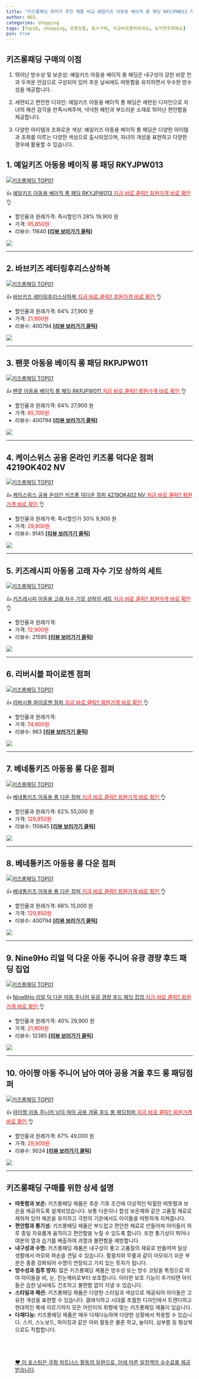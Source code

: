 ```yaml
---
title: "키즈롱패딩 최저가 추천 제품 비교 예일키즈 아동용 베이직 롱 패딩 RKYJPW013 가격 비교 최저가장점"
author: NEO.
categories: shopping
tags: [Top10, shopping, 유행상품, 필수구매, 지금바로클릭하세요, 놓치면후회해요]
pin: true
---
```

## 키즈롱패딩 구매의 이점
1. 뛰어난 방수성 및 보온성: 예일키즈 아동용 베이직 롱 패딩은 내구성이 강한 바깥 천과 두꺼운 안감으로 구성되어 있어 추운 날씨에도 따뜻함을 유지하면서 우수한 방수성을 제공합니다.

2. 세련되고 편안한 디자인: 예일키즈 아동용 베이직 롱 패딩은 세련된 디자인으로 자녀의 패션 감각을 만족시켜주며, 넉넉한 패턴과 부드러운 소재로 뛰어난 편안함을 제공합니다.

3. 다양한 아이템과 조화로운 색상: 예일키즈 아동용 베이직 롱 패딩은 다양한 아이템과 조화를 이루는 다양한 색상으로 출시되었으며, 자녀의 개성을 표현하고 다양한 경우에 활용할 수 있습니다.

   

## 1. 예일키즈 아동용 베이직 롱 패딩 RKYJPW013

[![키즈롱패딩 TOP01](https://thumbnail8.coupangcdn.com/thumbnails/remote/490x490ex/image/retail/images/1571795583143633-36c3137a-97be-4c9e-b26f-437ee0313b2f.jpg)](https://link.coupang.com/re/AFFSDP?lptag=AF3617701&subid=GithubCoopas&pageKey=7696311724&traceid=V0-153&itemId=20635128190&vendorItemId=87709038214)


👍 [예일키즈 아동용 베이직 롱 패딩 RKYJPW013 <font color=red> 지금 바로 클릭!! 회원가격 바로 확인 </font> ](https://link.coupang.com/re/AFFSDP?lptag=AF3617701&subid=GithubCoopas&pageKey=7696311724&traceid=V0-153&itemId=20635128190&vendorItemId=87709038214) 👌 


- 할인율과 원래가격: 즉시할인가 28%  19,900   원
- 가격: <span style='color:red'>95,850원</span>
- 리뷰수: 11640  [**[리뷰 보러가기 클릭]**](https://link.coupang.com/re/AFFSDP?lptag=AF3617701&subid=GithubCoopas&pageKey=7696311724&traceid=V0-153&itemId=20635128190&vendorItemId=87709038214)

[![](/discount_price.png)](https://link.coupang.com/re/AFFSDP?lptag=AF3617701&subid=GithubCoopas&pageKey=7696311724&traceid=V0-153&itemId=20635128190&vendorItemId=87709038214)

---


   

## 2. 바브키즈 레터링후리스상하복

[![키즈롱패딩 TOP01](https://thumbnail8.coupangcdn.com/thumbnails/remote/490x490ex/image/vendor_inventory/ba52/6204fd08f8b0ef6e2d07071889e9d250c093322d6ffb6d174f2ecd7c7338.jpg)](https://link.coupang.com/re/AFFSDP?lptag=AF3617701&subid=GithubCoopas&pageKey=7707496292&traceid=V0-153&itemId=20652057358&vendorItemId=87760390303)


👍 [바브키즈 레터링후리스상하복 <font color=red> 지금 바로 클릭!! 회원가격 바로 확인 </font> ](https://link.coupang.com/re/AFFSDP?lptag=AF3617701&subid=GithubCoopas&pageKey=7707496292&traceid=V0-153&itemId=20652057358&vendorItemId=87760390303) 👌 


- 할인율과 원래가격: 64%  27,900   원
- 가격: <span style='color:red'>21,900원</span>
- 리뷰수: 400794  [**[리뷰 보러가기 클릭]**](https://link.coupang.com/re/AFFSDP?lptag=AF3617701&subid=GithubCoopas&pageKey=7707496292&traceid=V0-153&itemId=20652057358&vendorItemId=87760390303)

[![](/discount_price.png)](https://link.coupang.com/re/AFFSDP?lptag=AF3617701&subid=GithubCoopas&pageKey=7707496292&traceid=V0-153&itemId=20652057358&vendorItemId=87760390303)

---


   

## 3. 팬콧 아동용 베이직 롱 패딩 RKPJPW011

[![키즈롱패딩 TOP01](https://thumbnail7.coupangcdn.com/thumbnails/remote/490x490ex/image/retail/images/2023/11/05/11/8/6009ccf4-3dd0-43cd-ba0a-a223d79ca752.jpg)](https://link.coupang.com/re/AFFSDP?lptag=AF3617701&subid=GithubCoopas&pageKey=7702353565&traceid=V0-153&itemId=20600927806&vendorItemId=87675658609)


👍 [팬콧 아동용 베이직 롱 패딩 RKPJPW011 <font color=red> 지금 바로 클릭!! 회원가격 바로 확인 </font> ](https://link.coupang.com/re/AFFSDP?lptag=AF3617701&subid=GithubCoopas&pageKey=7702353565&traceid=V0-153&itemId=20600927806&vendorItemId=87675658609) 👌 


- 할인율과 원래가격: 64%  27,900   원
- 가격: <span style='color:red'>85,700원</span>
- 리뷰수: 400794  [**[리뷰 보러가기 클릭]**](https://link.coupang.com/re/AFFSDP?lptag=AF3617701&subid=GithubCoopas&pageKey=7702353565&traceid=V0-153&itemId=20600927806&vendorItemId=87675658609)

[![](/discount_price.png)](https://link.coupang.com/re/AFFSDP?lptag=AF3617701&subid=GithubCoopas&pageKey=7702353565&traceid=V0-153&itemId=20600927806&vendorItemId=87675658609)

---


   

## 4. 케이스위스 공용 온라인 키즈롱 덕다운 점퍼 4219OK402 NV

[![키즈롱패딩 TOP01](https://thumbnail8.coupangcdn.com/thumbnails/remote/490x490ex/image/vendor_inventory/10e1/98b87026bed6cf24c38534dfd44e901bdcb2e6251b55effc5de97cb6b661.jpg)](https://link.coupang.com/re/AFFSDP?lptag=AF3617701&subid=GithubCoopas&pageKey=6608301676&traceid=V0-153&itemId=14973175212&vendorItemId=82196350064)


👍 [케이스위스 공용 온라인 키즈롱 덕다운 점퍼 4219OK402 NV <font color=red> 지금 바로 클릭!! 회원가격 바로 확인 </font> ](https://link.coupang.com/re/AFFSDP?lptag=AF3617701&subid=GithubCoopas&pageKey=6608301676&traceid=V0-153&itemId=14973175212&vendorItemId=82196350064) 👌 


- 할인율과 원래가격: 즉시할인가 30%  9,900   원
- 가격: <span style='color:red'>29,900원</span>
- 리뷰수: 9145  [**[리뷰 보러가기 클릭]**](https://link.coupang.com/re/AFFSDP?lptag=AF3617701&subid=GithubCoopas&pageKey=6608301676&traceid=V0-153&itemId=14973175212&vendorItemId=82196350064)

[![](/discount_price.png)](https://link.coupang.com/re/AFFSDP?lptag=AF3617701&subid=GithubCoopas&pageKey=6608301676&traceid=V0-153&itemId=14973175212&vendorItemId=82196350064)

---


   

## 5. 키즈레시피 아동용 고래 자수 기모 상하의 세트

[![키즈롱패딩 TOP01](https://thumbnail9.coupangcdn.com/thumbnails/remote/490x490ex/image/vendor_inventory/1be7/1c843899e0297185b5077dfe77305a60d803a1add7f7b444c205b5c8f164.jpg)](https://link.coupang.com/re/AFFSDP?lptag=AF3617701&subid=GithubCoopas&pageKey=6919026633&traceid=V0-153&itemId=16701652758&vendorItemId=87650039389)


👍 [키즈레시피 아동용 고래 자수 기모 상하의 세트 <font color=red> 지금 바로 클릭!! 회원가격 바로 확인 </font> ](https://link.coupang.com/re/AFFSDP?lptag=AF3617701&subid=GithubCoopas&pageKey=6919026633&traceid=V0-153&itemId=16701652758&vendorItemId=87650039389) 👌 


- 할인율과 원래가격: 
- 가격: <span style='color:red'>12,900원</span>
- 리뷰수: 21595  [**[리뷰 보러가기 클릭]**](https://link.coupang.com/re/AFFSDP?lptag=AF3617701&subid=GithubCoopas&pageKey=6919026633&traceid=V0-153&itemId=16701652758&vendorItemId=87650039389)

[![](/discount_price.png)](https://link.coupang.com/re/AFFSDP?lptag=AF3617701&subid=GithubCoopas&pageKey=6919026633&traceid=V0-153&itemId=16701652758&vendorItemId=87650039389)

---


   

## 6. 리버시블 파이로젠 점퍼

[![키즈롱패딩 TOP01](https://thumbnail9.coupangcdn.com/thumbnails/remote/490x490ex/image/vendor_inventory/16d9/c0351683be1dfed5efdbea49c490866d373c92feeaf1543765684b6a2221.jpg)](https://link.coupang.com/re/AFFSDP?lptag=AF3617701&subid=GithubCoopas&pageKey=7772075264&traceid=V0-153&itemId=20984875851&vendorItemId=87299607284)


👍 [리버시블 파이로젠 점퍼 <font color=red> 지금 바로 클릭!! 회원가격 바로 확인 </font> ](https://link.coupang.com/re/AFFSDP?lptag=AF3617701&subid=GithubCoopas&pageKey=7772075264&traceid=V0-153&itemId=20984875851&vendorItemId=87299607284) 👌 


- 할인율과 원래가격: 
- 가격: <span style='color:red'>74,900원</span>
- 리뷰수: 963  [**[리뷰 보러가기 클릭]**](https://link.coupang.com/re/AFFSDP?lptag=AF3617701&subid=GithubCoopas&pageKey=7772075264&traceid=V0-153&itemId=20984875851&vendorItemId=87299607284)

[![](/discount_price.png)](https://link.coupang.com/re/AFFSDP?lptag=AF3617701&subid=GithubCoopas&pageKey=7772075264&traceid=V0-153&itemId=20984875851&vendorItemId=87299607284)

---


   

## 7. 베네통키즈 아동용 롱 다운 점퍼

[![키즈롱패딩 TOP01](https://thumbnail10.coupangcdn.com/thumbnails/remote/490x490ex/image/retail/images/1537519349190206-4fcd180a-7c7f-4047-91d4-d76ee8f6064c.jpg)](https://link.coupang.com/re/AFFSDP?lptag=AF3617701&subid=GithubCoopas&pageKey=7669889981&traceid=V0-153&itemId=20457444453&vendorItemId=87537415001)


👍 [베네통키즈 아동용 롱 다운 점퍼 <font color=red> 지금 바로 클릭!! 회원가격 바로 확인 </font> ](https://link.coupang.com/re/AFFSDP?lptag=AF3617701&subid=GithubCoopas&pageKey=7669889981&traceid=V0-153&itemId=20457444453&vendorItemId=87537415001) 👌 


- 할인율과 원래가격: 62%  55,000   원
- 가격: <span style='color:red'>129,850원</span>
- 리뷰수: 110645  [**[리뷰 보러가기 클릭]**](https://link.coupang.com/re/AFFSDP?lptag=AF3617701&subid=GithubCoopas&pageKey=7669889981&traceid=V0-153&itemId=20457444453&vendorItemId=87537415001)

[![](/discount_price.png)](https://link.coupang.com/re/AFFSDP?lptag=AF3617701&subid=GithubCoopas&pageKey=7669889981&traceid=V0-153&itemId=20457444453&vendorItemId=87537415001)

---


   

## 8. 베네통키즈 아동용 롱 다운 점퍼

[![키즈롱패딩 TOP01](https://thumbnail9.coupangcdn.com/thumbnails/remote/490x490ex/image/retail/images/1540401868590382-d96055e2-f205-44cc-8bb3-d61e299c929d.jpg)](https://link.coupang.com/re/AFFSDP?lptag=AF3617701&subid=GithubCoopas&pageKey=7670525852&traceid=V0-153&itemId=20460783003&vendorItemId=87540488512)


👍 [베네통키즈 아동용 롱 다운 점퍼 <font color=red> 지금 바로 클릭!! 회원가격 바로 확인 </font> ](https://link.coupang.com/re/AFFSDP?lptag=AF3617701&subid=GithubCoopas&pageKey=7670525852&traceid=V0-153&itemId=20460783003&vendorItemId=87540488512) 👌 


- 할인율과 원래가격: 66%  15,000   원
- 가격: <span style='color:red'>129,850원</span>
- 리뷰수: 400794  [**[리뷰 보러가기 클릭]**](https://link.coupang.com/re/AFFSDP?lptag=AF3617701&subid=GithubCoopas&pageKey=7670525852&traceid=V0-153&itemId=20460783003&vendorItemId=87540488512)

[![](/discount_price.png)](https://link.coupang.com/re/AFFSDP?lptag=AF3617701&subid=GithubCoopas&pageKey=7670525852&traceid=V0-153&itemId=20460783003&vendorItemId=87540488512)

---


   

## 9. Nine9Ho 리얼 덕 다운 아동 주니어 유광 경량 후드 패딩 집업

[![키즈롱패딩 TOP01](https://thumbnail8.coupangcdn.com/thumbnails/remote/490x490ex/image/vendor_inventory/bc36/b5605a2754fba45c151e9fd814d855df21b83271e3381dcd6eee8d49ae1d.jpg)](https://link.coupang.com/re/AFFSDP?lptag=AF3617701&subid=GithubCoopas&pageKey=7662415327&traceid=V0-153&itemId=20417593113&vendorItemId=87499344616)


👍 [Nine9Ho 리얼 덕 다운 아동 주니어 유광 경량 후드 패딩 집업 <font color=red> 지금 바로 클릭!! 회원가격 바로 확인 </font> ](https://link.coupang.com/re/AFFSDP?lptag=AF3617701&subid=GithubCoopas&pageKey=7662415327&traceid=V0-153&itemId=20417593113&vendorItemId=87499344616) 👌 


- 할인율과 원래가격: 40%  29,900   원
- 가격: <span style='color:red'>21,900원</span>
- 리뷰수: 12385  [**[리뷰 보러가기 클릭]**](https://link.coupang.com/re/AFFSDP?lptag=AF3617701&subid=GithubCoopas&pageKey=7662415327&traceid=V0-153&itemId=20417593113&vendorItemId=87499344616)

[![](/discount_price.png)](https://link.coupang.com/re/AFFSDP?lptag=AF3617701&subid=GithubCoopas&pageKey=7662415327&traceid=V0-153&itemId=20417593113&vendorItemId=87499344616)

---


   

## 10. 아이짱 아동 주니어 남아 여아 공용 겨울 후드 롱 패딩점퍼

[![키즈롱패딩 TOP01](https://thumbnail9.coupangcdn.com/thumbnails/remote/490x490ex/image/vendor_inventory/6413/5cc965cc12cb02c241432d17c3b8f40ba3387c04bfe0b9e63fb8a4d74852.jpg)](https://link.coupang.com/re/AFFSDP?lptag=AF3617701&subid=GithubCoopas&pageKey=7728453937&traceid=V0-153&itemId=20760838779&vendorItemId=87830982750)


👍 [아이짱 아동 주니어 남아 여아 공용 겨울 후드 롱 패딩점퍼 <font color=red> 지금 바로 클릭!! 회원가격 바로 확인 </font> ](https://link.coupang.com/re/AFFSDP?lptag=AF3617701&subid=GithubCoopas&pageKey=7728453937&traceid=V0-153&itemId=20760838779&vendorItemId=87830982750) 👌 


- 할인율과 원래가격: 67%  49,000   원
- 가격: <span style='color:red'>29,900원</span>
- 리뷰수: 9024  [**[리뷰 보러가기 클릭]**](https://link.coupang.com/re/AFFSDP?lptag=AF3617701&subid=GithubCoopas&pageKey=7728453937&traceid=V0-153&itemId=20760838779&vendorItemId=87830982750)

[![](/discount_price.png)](https://link.coupang.com/re/AFFSDP?lptag=AF3617701&subid=GithubCoopas&pageKey=7728453937&traceid=V0-153&itemId=20760838779&vendorItemId=87830982750)

---
## 키즈롱패딩 구매를 위한 상세 설명
* **따뜻함과 보온:** 키즈롱패딩 제품은 추운 기후 조건에 이상적인 탁월한 따뜻함과 보온을 제공하도록 설계되었습니다. 보통 다운이나 합성 보온재와 같은 고품질 재료로 채워져 있어 체온을 유지하고 극한의 기온에서도 아이들을 따뜻하게 지켜줍니다.
* **편안함과 통기성:** 키즈롱패딩 제품은 부드럽고 편안한 재료로 만들어져 아이들이 하루 종일 자유롭게 움직이고 편안함을 누릴 수 있도록 합니다. 또한 통기성이 뛰어나 여분의 열과 습기를 배출하여 과열과 불편함을 예방합니다.
* **내구성과 수명:** 키즈롱패딩 제품은 내구성이 좋고 고품질의 재료로 만들어져 일상 생활에서 마모와 파손을 견딜 수 있습니다. 팔꿈치와 무릎과 같이 마모되기 쉬운 부분은 종종 강화되어 수명이 연장되고 가치 있는 투자가 됩니다.
* **방수성과 침투 방지:** 많은 키즈롱패딩 제품은 방수성 또는 방수 코팅을 특징으로 하여 아이들을 비, 눈, 진눈깨비로부터 보호합니다. 이러한 보호 기능이 추가되면 아이들은 습한 날씨에도 건조하고 불편함 없이 지낼 수 있습니다.
* **스타일과 패션:** 키즈롱패딩 제품은 다양한 스타일과 색상으로 제공되어 아이들은 고유한 개성을 표현할 수 있습니다. 클래식하고 시대를 초월한 디자인에서 트렌디하고 현대적인 룩에 이르기까지 모든 어린이의 취향에 맞는 키즈롱패딩 제품이 있습니다.
* **다재다능:** 키즈롱패딩 제품은 매우 다재다능하여 다양한 상황에서 착용할 수 있습니다. 스키, 스노보드, 하이킹과 같은 야외 활동은 물론 학교, 놀이터, 심부름 등 평상복으로도 적합합니다.<br><br><br><br><br> [ ❤  이 포스팅은 쿠팡 파트너스 활동의 일환으로, 이에 따른 일정액의 수수료를 제공받습니다](https://link.coupang.com/a/bcEFyh)